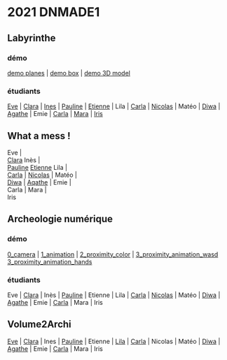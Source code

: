 # 2021 DNMADE1

## Labyrinthe
### démo
[demo planes](https://eminet666.github.io/ensaama/2021/dnmade1/labyrinthe/0_demo_labyrinthe.html) | 
[demo box](https://eminet666.github.io/ensaama/2021/dnmade1/labyrinthe/1_demo_labyrinthe_box.html) | 
[demo 3D model](https://eminet666.github.io/ensaama/2021/dnmade1/labyrinthe/2_demo_labyrinthe_3D.html)

### étudiants
[Eve](https://evebv.github.io/vr/labyrinthe.html) |
[Clara](https://coloyu.github.io/vr/A-frame/Labirynthe/labirynthe2.html) |
[Ines](https://brenlwen.github.io/demo/labyrinthe/labyrinthe.html) |
[Pauline](https://pauline-dlq.github.io/labyrinthe2/labyrinthe2.html) |
[Etienne](https://etiennedufour13.github.io/main-01/VR/labyrinthe/labyrinthe.html) |
Lila	|
[Carla](https://carlagazeaux.github.io/realitevirtuelle/labyrinthe.html) |
[Nicolas](https://lebasnico.github.io/labyrinthe/10.05.21%20labyrinthe.html) |
Matéo |
[Diwa](https://diwamnl.github.io/demo2/labyrinth.html) |
[Agathe](https://agathemrgl.github.io/vr/Labyrinth/labyrinth) |
Emie | 
[Carla](https://carla-rgch.github.io/demo/labyrinthe.html) |
[Mara](https://mara-servain.github.io/a-frame/labyrinthe.html) |
[Iris](https://irisvkc.github.io/labyyy/testfile2.html)


## What a mess !
Eve	|	
[Clara](https://coloyu.github.io/vr/A-frame/desordre/desordre.html)
Inès	|	
[Pauline](https://pauline-dlq.github.io/mess/mess.html)
[Etienne](https://etiennedufour13.github.io/main-01/VR/environement1/environement1.html)
Lila  |		
[Carla](https://carlagazeaux.github.io/rv/whatamess2.html) |
[Nicolas](https://lebasnico.github.io/test-texture/lowpoly_mess.html) |
Matéo  |		
[Diwa](https://diwamnl.github.io/demo2/what_a_mess_2) |
[Aqathe](https://agathemrgl.github.io/vr/expo/3D_OBJ) |
Emie  |		
Carla	  |	
Mara  |		
Iris		

## Archeologie numérique

### démo
[0_camera](https://eminet666.github.io/ensaama/2021/dnmade1/archeo/demo/0_camera.html) |
[1_animation](https://eminet666.github.io/ensaama/2021/dnmade1/archeo/demo/1_animation.html) |
[2_proximity_color](https://eminet666.github.io/ensaama/2021/dnmade1/archeo/demo/2_proximity_color.html) |
[3_proximity_animation_wasd](https://eminet666.github.io/ensaama/2021/dnmade1/archeo/demo/3_proximity_animation_keyboard.html)
[3_proximity_animation_hands](https://eminet666.github.io/ensaama/2021/dnmade1/archeo/demo/3_proximity_animation_hands.html)

### étudiants
Eve | 
[Clara](https://coloyu.github.io/vr/A-frame/animations/4_archeo_detection.html) |
Inès | 
[Pauline](https://pauline-dlq.github.io/archeo/2_proximity_color.html) | 
Etienne | 
Lila | 
[Carla](https://carlagazeaux.github.io/rv/archeo.html) |
[Nicolas](https://lebasnico.github.io/test-texture/newtest.html) |
Matéo	| 
[Diwa](https://diwamnl.github.io/demo2/animation_proximity) |
[Agathe](https://agathemrgl.github.io/vr/archeo/test) | 
Emie	| 
[Carla](https://carla-rgch.github.io/demo/archeologie.html) | 
Mara | 
Iris		




## Volume2Archi
[Eve](https://evebv.github.io/vr/popup.html) |
[Clara](https://coloyu.github.io/vr/A-frame/popup/popup_clara_obj.html) |
Ines |
[Pauline](https://pauline-dlq.github.io/popup/popup.html) |
Etienne |
[Lila](http://127.0.0.1:3000/html/archeo/3d/pop-up_lila.html)	|
[Carla](https://carlagazeaux.github.io/rv/popup.html) |
Nicolas |
Matéo |
[Diwa](https://diwamnl.github.io/demo2/vr2/pop_up) |
[Agathe](https://agathemrgl.github.io/vr/popup/scantest) |
Emie | 
[Carla](http://127.0.0.1:3000/a-frame/pop-up.html) |
Mara |
Iris